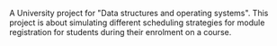 A University project for "Data structures and operating systems".
This project is about simulating different scheduling strategies for module registration for students during their enrolment on a course.
